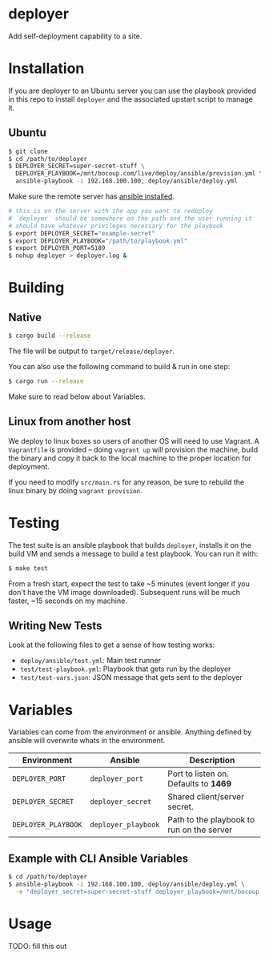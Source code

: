# deployer

Add self-deployment capability to a site.

# Installation

If you are deployer to an Ubuntu server you can use the playbook
provided in this repo to install `deployer` and the associated upstart
script to manage it.

## Ubuntu

```bash
$ git clone
$ cd /path/to/deployer
$ DEPLOYER_SECRET=super-secret-stuff \
  DEPLOYER_PLAYBOOK=/mnt/bocoup.com/live/deploy/ansible/provision.yml \
  ansible-playbook -i 192.168.100.100, deploy/ansible/deploy.yml
```

Make sure the remote server has [ansible installed](http://docs.ansible.com/intro_installation.html#installing-the-control-machine).

```bash
# this is on the server with the app you want to redeploy
# `deployer` should be somewhere on the path and the user running it
# should have whatever privileges necessary for the playbook
$ export DEPLOYER_SECRET="example-secret"
$ export DEPLOYER_PLAYBOOK="/path/to/playbook.yml"
$ export DEPLOYER_PORT=5189
$ nohup deployer > deployer.log &
```

# Building

## Native

```bash
$ cargo build --release
```

The file will be output to `target/release/deployer`.

You can also use the following command to build & run in one step:

```bash
$ cargo run --release
```

Make sure to read below about Variables.

## Linux from another host

We deploy to linux boxes so users of another OS will need to use
Vagrant. A `Vagrantfile` is provided – doing `vagrant up` will provision
the machine, build the binary and copy it back to the local machine to
the proper location for deployment.

If you need to modify `src/main.rs` for any reason, be sure to rebuild
the linux binary by doing `vagrant provision`.

# Testing

The test suite is an ansible playbook that builds `deployer`, installs
it on the build VM and sends a message to build a test playbook. You can
run it with:

```bash
$ make test
```

From a fresh start, expect the test to take ~5 minutes (event longer if
you don't have the VM image downloaded). Subsequent runs will be much
faster, ~15 seconds on my machine.

## Writing New Tests

Look at the following files to get a sense of how testing works:
* `deploy/ansible/test.yml`: Main test runner
* `test/test-playbook.yml`: Playbook that gets run by the deployer
* `test/test-vars.json`: JSON message that gets sent to the deployer

# Variables

Variables can come from the environment or ansible. Anything defined by
ansible will overwrite whats in the environment.

| Environment         | Ansible             | Description
|---------------------|---------------------|-------------
| `DEPLOYER_PORT`     | `deployer_port`     | Port to listen on. Defaults to **1469**
| `DEPLOYER_SECRET`   | `deployer_secret`   | Shared client/server secret.
| `DEPLOYER_PLAYBOOK` | `deployer_playbook` | Path to the playbook to run on the server

## Example with CLI Ansible Variables

```bash
$ cd /path/to/deployer
$ ansible-playbook -i 192.168.100.100, deploy/ansible/deploy.yml \
  -e "deployer_secret=super-secret-stuff deployer_playbook=/mnt/bocoup.com/live/deploy/ansible/provision.yml"
```

# Usage

TODO: fill this out
